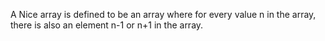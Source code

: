 A Nice array is defined to be an array where for every value n in the array, there is also an element n-1 or n+1 in the array.